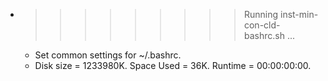 * >>>>>>>>> Running inst-min-con-cld-bashrc.sh ...
  * Set common settings for ~/.bashrc.
  * Disk size = 1233980K. Space Used = 36K. Runtime = 00:00:00:00.
